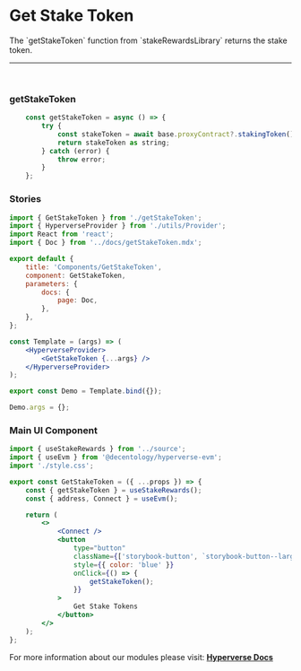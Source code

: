 # Get Stake Token

<p> The `getStakeToken` function from `stakeRewardsLibrary` returns the stake token. </p>

---

<br>

### getStakeToken

```jsx
	const getStakeToken = async () => {
		try {
			const stakeToken = await base.proxyContract?.stakingToken();
			return stakeToken as string;
		} catch (error) {
			throw error;
		}
	};
```

### Stories

```jsx
import { GetStakeToken } from './getStakeToken';
import { HyperverseProvider } from './utils/Provider';
import React from 'react';
import { Doc } from '../docs/getStakeToken.mdx';

export default {
	title: 'Components/GetStakeToken',
	component: GetStakeToken,
	parameters: {
		docs: {
			page: Doc,
		},
	},
};

const Template = (args) => (
	<HyperverseProvider>
		<GetStakeToken {...args} />
	</HyperverseProvider>
);

export const Demo = Template.bind({});

Demo.args = {};
```

### Main UI Component

```jsx
import { useStakeRewards } from '../source';
import { useEvm } from '@decentology/hyperverse-evm';
import './style.css';

export const GetStakeToken = ({ ...props }) => {
	const { getStakeToken } = useStakeRewards();
	const { address, Connect } = useEvm();

	return (
		<>
			<Connect />
			<button
				type="button"
				className={['storybook-button', `storybook-button--large`].join(' ')}
				style={{ color: 'blue' }}
				onClick={() => {
					getStakeToken();
				}}
			>
				Get Stake Tokens
			</button>
		</>
	);
};
```

For more information about our modules please visit: [**Hyperverse Docs**](docs.hyperverse.dev)
